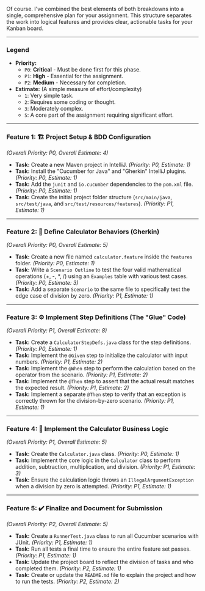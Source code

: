 Of course. I've combined the best elements of both breakdowns into a single, comprehensive plan for your assignment. This structure separates the work into logical features and provides clear, actionable tasks for your Kanban board.

***

### **Legend**
* **Priority:**
    * `P0`: **Critical** - Must be done first for this phase.
    * `P1`: **High** - Essential for the assignment.
    * `P2`: **Medium** - Necessary for completion.
* **Estimate:** (A simple measure of effort/complexity)
    * `1`: Very simple task.
    * `2`: Requires some coding or thought.
    * `3`: Moderately complex.
    * `5`: A core part of the assignment requiring significant effort.

---
### **Feature 1: 🏗️ Project Setup & BDD Configuration**
*(Overall Priority: P0, Overall Estimate: 4)*

* **Task:** Create a new Maven project in IntelliJ. *(Priority: P0, Estimate: 1)*
* **Task:** Install the "Cucumber for Java" and "Gherkin" IntelliJ plugins. *(Priority: P0, Estimate: 1)*
* **Task:** Add the `junit` and `io.cucumber` dependencies to the `pom.xml` file. *(Priority: P0, Estimate: 1)*
* **Task:** Create the initial project folder structure (`src/main/java`, `src/test/java`, and `src/test/resources/features`). *(Priority: P1, Estimate: 1)*

---
### **Feature 2: 📝 Define Calculator Behaviors (Gherkin)**
*(Overall Priority: P0, Overall Estimate: 5)*

* **Task:** Create a new file named `calculator.feature` inside the `features` folder. *(Priority: P0, Estimate: 1)*
* **Task:** Write a `Scenario Outline` to test the four valid mathematical operations (+, -, \*, /) using an `Examples` table with various test cases. *(Priority: P0, Estimate: 3)*
* **Task:** Add a separate `Scenario` to the same file to specifically test the edge case of division by zero. *(Priority: P1, Estimate: 1)*

---
### **Feature 3: ⚙️ Implement Step Definitions (The "Glue" Code)**
*(Overall Priority: P1, Overall Estimate: 8)*

* **Task:** Create a `CalculatorStepDefs.java` class for the step definitions. *(Priority: P0, Estimate: 1)*
* **Task:** Implement the `@Given` step to initialize the calculator with input numbers. *(Priority: P1, Estimate: 2)*
* **Task:** Implement the `@When` step to perform the calculation based on the operator from the scenario. *(Priority: P1, Estimate: 2)*
* **Task:** Implement the `@Then` step to assert that the actual result matches the expected result. *(Priority: P1, Estimate: 2)*
* **Task:** Implement a separate `@Then` step to verify that an exception is correctly thrown for the division-by-zero scenario. *(Priority: P1, Estimate: 1)*

---
### **Feature 4: 🧮 Implement the Calculator Business Logic**
*(Overall Priority: P1, Overall Estimate: 5)*

* **Task:** Create the `Calculator.java` class. *(Priority: P0, Estimate: 1)*
* **Task:** Implement the core logic in the `Calculator` class to perform addition, subtraction, multiplication, and division. *(Priority: P1, Estimate: 3)*
* **Task:** Ensure the calculation logic throws an `IllegalArgumentException` when a division by zero is attempted. *(Priority: P1, Estimate: 1)*

---
### **Feature 5: ✔️ Finalize and Document for Submission**
*(Overall Priority: P2, Overall Estimate: 5)*

* **Task:** Create a `RunnerTest.java` class to run all Cucumber scenarios with JUnit. *(Priority: P1, Estimate: 1)*
* **Task:** Run all tests a final time to ensure the entire feature set passes. *(Priority: P1, Estimate: 1)*
* **Task:** Update the project board to reflect the division of tasks and who completed them. *(Priority: P2, Estimate: 1)*
* **Task:** Create or update the `README.md` file to explain the project and how to run the tests. *(Priority: P2, Estimate: 2)*

